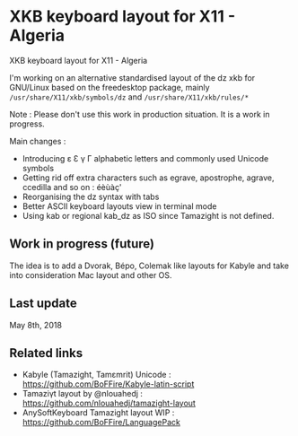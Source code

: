 # XKB keyboard layout for X11 - Algeria
XKB keyboard layout for X11 - Algeria

I'm working on an alternative standardised layout of the dz xkb for GNU/Linux based on the freedesktop package, mainly `/usr/share/X11/xkb/symbols/dz` and `/usr/share/X11/xkb/rules/*`

Note : Please don't use this work in production situation. It is a work in progress.

Main changes :

- Introducing ɛ Ɛ γ Γ alphabetic letters and commonly used Unicode symbols
- Getting rid off extra characters such as egrave, apostrophe, agrave, ccedilla and so on : éèùàç'
- Reorganising the dz syntax with tabs
- Better ASCII keyboard layouts view in terminal mode
- Using kab or regional kab_dz as ISO since Tamazight is not defined.

## Work in progress (future)

The idea is to add a Dvorak, Bépo, Colemak like layouts for Kabyle and take into consideration Mac layout and other OS.

## Last update

May 8th, 2018

## Related links
- Kabyle (Tamazight, Tamɛmrit) Unicode : https://github.com/BoFFire/Kabyle-latin-script
- Tamaziγt layout by @nlouahedj : https://github.com/nlouahedj/tamazight-layout
- AnySoftKeyboard Tamazight layout WIP : https://github.com/BoFFire/LanguagePack
